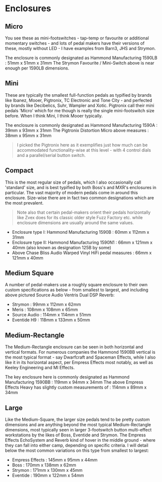 # Enclosures

## Micro

You see these as mini-footswitches - tap-temp or favourite or additional momentary switches - and lots of pedal makers have their versions of these, mostly without LED - I have examples from Barn3, JHS and Strymon.

The enclosure is commonly designated as Hammond Manufacturing 1590LB : 51mm x 51mm x 31mm
The Strymon Favourite / Mini-Switch above is near enough per 1590LB dimensions.

## Mini

These are typically the smallest full-function pedals as typified by brands like Ibanez, Mooer, Pigtronix, TC Electronic and Tone City - and perfected by brands like Decibelics, Suhr, Wampler and Xotic. Pigtronix call their mini pedals 'Micro' which for me though is really the single mini-footswitch size before. When I think Mini, I think Mooer typically.

The enclosure is commonly designated as Hammond Manufacturing 1590A : 39mm x 93mm x 31mm
The Pigtronix Distortion Micro above measures : 38mm x 95mm x 31mm

> I picked the Pigtronix here as it exemplifies just how much can be accommodated functionality-wise at this level - with 4 control dials and a parallel/serial button switch.

## Compact

This is the most regular size of pedals, which I also occasionally call 'standard' size, and is best typified by both Boss's and MXR's enclosures in particular. The vast majority of modern pedals come in around this enclosure. Size-wise there are in fact two common designations which are the most prevalent.

>Note also that certain pedal-makers orient their pedals horizontally like Zvex does for its classic older style Fuzz Factory etc. while enclosure dimensions are usually around the same values.

- Enclosure type I: Hammond Manufacturing 1590B : 60mm x 112mm x 31mm
- Enclosure type II: Hammond Manufacturing 1590N1 : 66mm x 121mm x 40mm (also known as designation 125B by some)
- Above Chase Bliss Audio Warped Vinyl HiFi pedal measures : 66mm x 121mm x 40mm

## Medium Square

A number of pedal-makers use a roughly square enclosure to their own custom specifications as below - from smallest to largest, and including above pictured Source Audio Ventris Dual DSP Reverb:

- Strymon : 99mm x 112mm x 62mm
- Meris : 108mm x 108mm x 65mm
- Source Audio : 114mm x 114mm x 51mm
- Eventide H9 : 118mm x 133mm x 50mm

## Medium-Rectangle

The Medium-Rectangle enclosure can be seen in both horizontal and vertical formats. For numerous companies the Hammond 1590BB vertical is the most typical format - say Dwarfcraft and Spaceman Effects, while I also like it in its horizontal aspect, per Empress Effects most notably, as well as Keeley Engineering and MI Effects.

The key enclosure here is commonly designated as Hammond Manufacturing 1590BB : 119mm x 94mm x 34mm
The above Empress Effects Heavy has slightly custom measurements of : 114mm x 89mm x 34mm

## Large

Like the Medium-Square, the larger size pedals tend to be pretty custom dimensions and are anything beyond the most typical Medium-Rectangle dimensions, most typically seen in larger 3-footswitch button multi-effect workstations by the likes of Boss, Eventide and Strymon. The Empress Effects EchoSystem and Reverb kind of hover in the middle ground - where they can fall into either camp, depending on specific criteria. I will detail below the most common variations on this type from smallest to largest:

- Empress Effects : 145mm x 95mm x 44mm
- Boss : 170mm x 138mm x 62mm
- Strymon : 171mm x 130mm x 45mm
- Eventide : 190mm x 122mm x 54mm